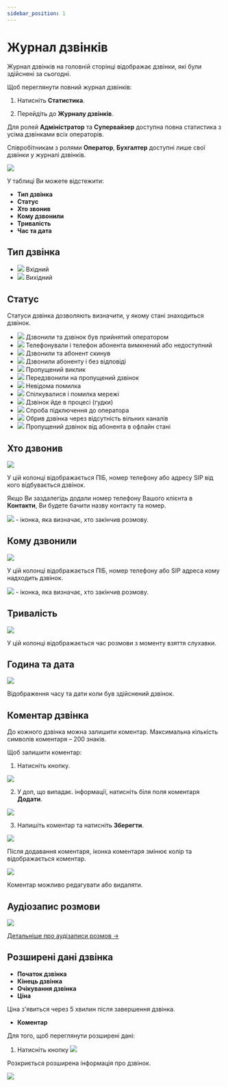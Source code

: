```yaml
---
sidebar_position: 1
---
```


# Журнал дзвінків

Журнал дзвінків на головній сторінці відображає дзвінки, які були здійснені за сьогодні.

Щоб переглянути повний журнал дзвінків:

1. Натисніть **Статистика**.

2. Перейдіть до **Журналу дзвінків**.

Для ролей **Адміністратор** та **Супервайзер** доступна повна статистика з усіма дзвінками всіх операторів.

Співробітникам з ролями **Оператор**, **Бухгалтер** доступні лише свої дзвінки у журналі дзвінків.

![](../img/statistics/i-journal-1.svg)

У таблиці Ви можете відстежити:

- **Тип дзвінка**
- **Статус**
- **Хто звонив**
- **Кому дзвонили**
- **Тривалість**
- **Час та дата**

## Тип дзвінка

- ![](../img/statistics/i-journal-2.svg) Вхідний
- ![](../img/statistics/i-journal-3.svg) Вихідний

## Статус

Статуси дзвінка дозволяють визначити, у якому стані знаходиться дзвінок.

- ![](../img/statistics/i-journal-4.svg) Дзвонили та дзвінок був прийнятий оператором
- ![](../img/statistics/i-journal-5.svg) Телефонували і телефон абонента вимкнений або недоступний
- ![](../img/statistics/i-journal-6.svg) Дзвонили та абонент скинув
- ![](../img/statistics/i-journal-99.svg) Дзвонили абоненту і без відповіді
- ![](../img/statistics/i-journal-9.svg) Пропущений виклик
- ![](../img/statistics/i-journal-8.svg) Передзвонили на пропущений дзвінок
- ![](../img/statistics/i-journal-10.svg) Невідома помилка
- ![](../img/statistics/i-journal-11.svg) Спілкувалися і помилка мережі
- ![](../img/statistics/i-journal-12.svg) Дзвінок йде в процесі (гудки)
- ![](../img/statistics/i-journal-13.svg) Спроба підключення до оператора
- ![](../img/statistics/i-journal-14.svg) Обрив дзвінка через відсутність вільних каналів
- ![](../img/statistics/i-journal-15.svg) Пропущений дзвінок від абонента в офлайн стані

## Хто дзвонив

![](../img/statistics/i-journal-18.svg)

У цій колонці відображається ПІБ, номер телефону або адресу SIP від ​​кого відбувається дзвінок.

Якщо Ви заздалегідь додали номер телефону Вашого клієнта в **Контакти**, Ви будете бачити назву контакту та номер.

![](../img/statistics/i-journal-16.svg) - іконка, яка визначає, хто закінчив розмову.

## Кому дзвонили

![](../img/statistics/i-journal-19.svg)

У цій колонці відображається ПІБ, номер телефону або SIP адреса кому надходить дзвінок.

![](../img/statistics/i-journal-16.svg) - іконка, яка визначає, хто закінчив розмову.

## Тривалість

![](../img/statistics/i-journal-20.svg) 

У цій колонці відображається час розмови з моменту взяття слухавки.

## Година та дата

![](../img/statistics/i-journal-21.svg)

Відображення часу та дати коли був здійснений дзвінок.

## Коментар дзвінка

До кожного дзвінка можна залишити коментар. Максимальна кількість символів коментаря – 200 знаків.

Щоб залишити коментар:

1. Натисніть кнопку.

![](../img/statistics/i-journal-22.svg)

2. У доп, що випадає. інформації, натисніть біля поля коментаря **Додати**.

![](../img/statistics/i-journal-24.svg)

3. Напишіть коментар та натисніть **Зберегти**.

![](../img/statistics/i-journal-25.svg)

Після додавання коментаря, іконка коментаря змінює колір та відображається коментар.

![](../img/statistics/i-journal-26.svg)

Коментар можливо редагувати або видаляти.

## Аудіозапис розмови

![](../img/statistics/i-journal-27.svg)

[Детальніше про аудізаписи розмов →](/statistics/audio-record)


## Розширені дані дзвінка

- **Початок дзвінка**
- **Кінець дзвінка**
- **Очікування дзвінка**
- **Ціна**

Ціна з'явиться через 5 хвилин після завершення дзвінка.

- **Коментар**

Для того, щоб переглянути розширені дані:

1. Натисніть кнопку ![](../img/statistics/i-journal-28.svg)

Розкриється розширена інформація про дзвінок.

![](../img/statistics/i-journal-29.svg)